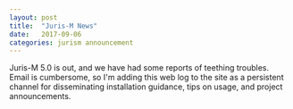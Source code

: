 ```yaml
---
layout: post
title:  "Juris-M News"
date:   2017-09-06
categories: jurism announcement
---
```


Juris-M 5.0 is out, and we have had some reports of teething troubles.
Email is cumbersome, so I'm adding this web log to the site as a persistent channel
for disseminating installation guidance, tips on usage, and project announcements.
